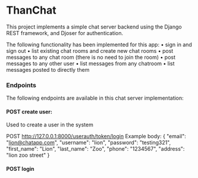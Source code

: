 # ThanChat
This project implements a simple chat server backend using the Django REST framework, and Djoser for authentication.

The following functionality has been implemented for this app: 
•	sign in and sign out 
•	list existing chat rooms and create new chat rooms 
•	post messages to any chat room (there is no need to join the room) 
•	post messages to any other user 
•	list messages from any chatroom 
•	list messages posted to directly them 

### Endpoints
The following endpoints are available in this chat server implementation:

#### POST create user:
Used to create a user in the system

POST http://127.0.0.1:8000/userauth/token/login
Example body: {
    "email": "lion@chatapp.com",
    "username": "lion",
    "password": "testing321",
    "first_name": "Lion",
    "last_name": "Zoo",
    "phone": "1234567",
    "address": "lion zoo street"
}

#### POST login


